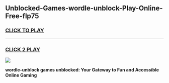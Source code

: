 
## Unblocked-Games-wordle-unblock-Play-Online-Free-flp75
<h3>
<a href="https://premium76.site?title=wordle-unblock&ref=26A">CLICK TO PLAY</a></h3>
<hr>

<h3>
<a href="https://premium76.site?title=wordle-unblock&ref=26A">CLICK 2 PLAY</a>
  
</h3>

<a href="https://premium76.site?title=wordle-unblock&ref=26A"><img src="https://clearcache.store/games.png"></a>


**wordle-unblock games unblocked: Your Gateway to Fun and Accessible Online Gaming**
